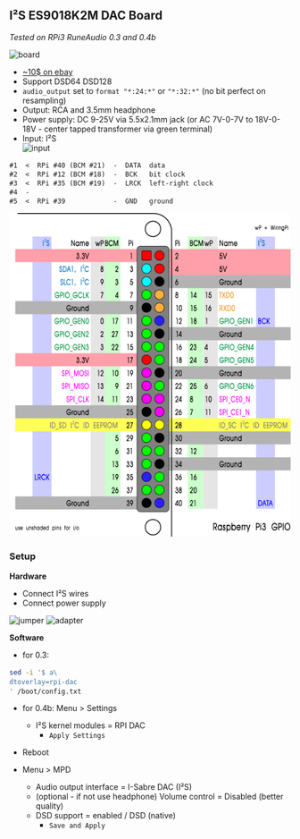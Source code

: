 I²S ES9018K2M DAC Board
---
_Tested on RPi3 RuneAudio 0.3 and 0.4b_

![board](https://github.com/rern/RuneAudio/raw/master/DAC_I2S_ES9018K2M/ES9018K2M.jpg)
- [~10$ on ebay](https://www.ebay.com/sch/i.html?_from=R40&_sacat=0&_sop=15&_nkw=es9018k2m+board&rt=nc&LH_BIN=1)
- Support DSD64 DSD128
- `audio_output` set to `format "*:24:*"` or `"*:32:*"` (no bit perfect on resampling)
- Output: RCA and 3.5mm headphone
- Power supply: DC 9-25V via 5.5x2.1mm jack (or AC 7V-0-7V to 18V-0-18V - center tapped transformer via green terminal)
- Input: I²S  
![input](https://github.com/rern/RuneAudio/raw/master/DAC_I2S_ES9018K2M/input.png)  
```
#1  <  RPi #40 (BCM #21)  -  DATA  data
#2  <  RPi #12 (BCM #18)  -  BCK   bit clock
#3  <  RPi #35 (BCM #19)  -  LRCK  left-right clock
#4  -
#5  <  RPi #39            -  GND   ground
```
![gpio](https://github.com/rern/_assets/raw/master/RuneUI_GPIO/RPi3_GPIOs.png)

### Setup
**Hardware**
- Connect I²S wires
- Connect power supply

![jumper](https://github.com/rern/RuneAudio/raw/master/DAC_I2S_ES9018K2M/jumpers.jpg) ![adapter](https://github.com/rern/RuneAudio/raw/master/DAC_I2S_ES9018K2M/adapter.jpg)

**Software**  
- for 0.3:
```sh
sed -i '$ a\
dtoverlay=rpi-dac
' /boot/config.txt
```

- for 0.4b: Menu > Settings
	- I²S kernel modules = RPI DAC
		- `Apply Settings`
		
- Reboot
- Menu > MPD
	- Audio output interface = I-Sabre DAC (I²S)
	- (optional - if not use headphone) Volume control = Disabled (better quality)
	- DSD support = enabled / DSD (native)
		- `Save and Apply`
	
